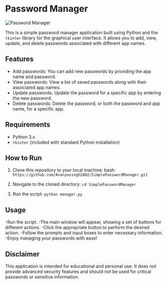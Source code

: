 # Password Manager

![Password Manager](password_manager_screenshot.png)

This is a simple password manager application built using Python and the `tkinter` library for the graphical user interface. It allows you to add, view, update, and delete passwords associated with different app names.

## Features

- Add passwords: You can add new passwords by providing the app name and password.
- View passwords: View a list of saved passwords along with their associated app names.
- Update passwords: Update the password for a specific app by entering the new password.
- Delete passwords: Delete the password, or both the password and app name, for a specific app.

## Requirements

- Python 3.x
- `tkinter` (included with standard Python installation)

## How to Run

1. Clone this repository to your local machine:
   bash: ```https://github.com/Ananyasingh2002/SimplePasswordManager.git```
   
2. Navigate to the cloned directory: `cd SimplePasswordManager`

3. Run the script: `python manager.py`

## Usage

-Run the script.
-The main window will appear, showing a set of buttons for different actions.
-Click the appropriate button to perform the desired action.
-Follow the prompts and input boxes to enter necessary information.
-Enjoy managing your passwords with ease!

## Disclaimer

This application is intended for educational and personal use. It does not provide advanced security features and should not be used for critical passwords or sensitive information.
